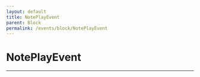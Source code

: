 ```yaml
---
layout: default
title: NotePlayEvent
parent: Block
permalink: /events/block/NotePlayEvent
---
```


# NotePlayEvent

---
